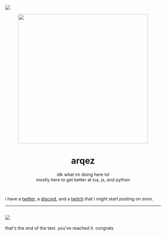 ![](https://cdn.discordapp.com/attachments/818180413201711125/831857429611806800/aboutme.png)

<p align="center">
<img src="https://cdn.discordapp.com/attachments/818180413201711125/831857627847327774/arqezcat.gif" width="420">
</p>
<h1 align="center">arqez</h1>
<p align="center">idk what im doing here lol<br>mostly here to get better at lua, js, and python</p>

⠀


   i have a [twitter](https://twitter.com/arqez_), a [discord](https://discordapp.com/users/817407714770288650/), and a [twitch](https://twitch.tv/arqez) that i might start       posting on soon.

----
![](https://github-readme-stats.vercel.app/api?username=arqez&&show_icons=true&title_color=ffffff&icon_color=bb2acf&text_color=daf7dc&bg_color=151515)
----
that's the end of the text. you've reached it. congrats










